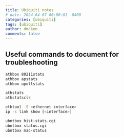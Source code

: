 ```yaml
---
title: Ubiquiti notes
# date: 2024-04-07 00:00:01 -0400
categories: [ubiquiti]
tags: [ubiquiti]
author: dmcken
comments: false
---
```





## Useful commands to document for troubleshooting

```bash
athbox 80211stats
athbox apstats
athbox upollstats

athstats
athstatsclr

ethtool -S <ethernet interface>
ip -s link show [<interface>]

ubntbox hist-stats.cgi
ubntbox status.cgi
ubntbox mac-status
```
